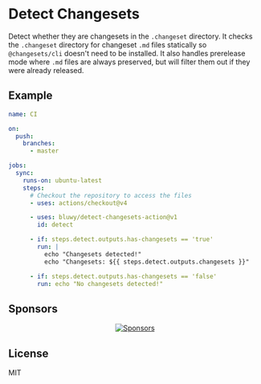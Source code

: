 # Detect Changesets

Detect whether they are changesets in the `.changeset` directory. It checks the `.changeset` directory for changeset `.md` files statically so `@changesets/cli` doesn't need to be installed. It also handles prerelease mode where `.md` files are always preserved, but will filter them out if they were already released.

## Example

```yaml
name: CI

on:
  push:
    branches:
      - master

jobs:
  sync:
    runs-on: ubuntu-latest
    steps:
      # Checkout the repository to access the files
      - uses: actions/checkout@v4

      - uses: bluwy/detect-changesets-action@v1
        id: detect

      - if: steps.detect.outputs.has-changesets == 'true'
        run: |
          echo "Changesets detected!"
          echo "Changesets: ${{ steps.detect.outputs.changesets }}"

      - if: steps.detect.outputs.has-changesets == 'false'
        run: echo "No changesets detected!"
```

## Sponsors

<p align="center">
  <a href="https://bjornlu.com/sponsor">
    <img src="https://bjornlu.com/sponsors.svg" alt="Sponsors" />
  </a>
</p>

## License

MIT
